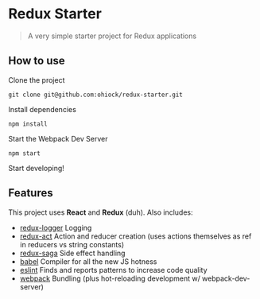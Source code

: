 # Redux Starter

> A very simple starter project for Redux applications

## How to use

Clone the project

`git clone git@github.com:ohiock/redux-starter.git`

Install dependencies

`npm install`

Start the Webpack Dev Server

`npm start`

Start developing!

## Features
This project uses **React** and **Redux** (duh). Also includes:
- [redux-logger](https://github.com/evgenyrodionov/redux-logger) Logging
- [redux-act](https://github.com/pauldijou/redux-act) Action and reducer creation (uses actions themselves as ref in reducers vs string constants)
- [redux-saga](https://github.com/redux-saga/redux-saga) Side effect handling
- [babel](https://github.com/babel/babel) Compiler for all the new JS hotness
- [eslint](https://github.com/eslint/eslint) Finds and reports patterns to increase code quality
- [webpack](https://github.com/webpack/webpack) Bundling (plus hot-reloading development w/ webpack-dev-server)
